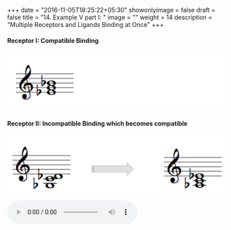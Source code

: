 +++
date = "2016-11-05T18:25:22+05:30"
showonlyimage = false
draft = false
title = "14. Example V part I: "
image = ""
weight = 14
description = "Multiple Receptors and Ligands Binding at Once"
+++

#### Receptor I: Compatible Binding 

![Compatible Binding ](/img/receptor1.png)

#### Receptor II: Incompatible Binding which becomes compatible

![Incompatible Binding](/img/receptor2.png)


<audio controls>
    <source src="/audio/Binding_E.mp3" type="audio/mpeg">
    Your browser does not support the audio tag.
</audio>

<!-- /audio/Binding_C.mp3
/audio/Binding_D.mp3
/audio/Binding_E.mp3
/audio/Binding_Cb.mp3
/audio/Binding_Db.mp3

/audio/Receptor_Ab_Eb_good.mp3
/audio/Receptor_C_G.mp3
/audio/Receptor_Gb_Db_bad.mp3
/audio/Receptor_Bb_Eb.mp3
/audio/Receptor_Eb_Bb.mp3 -->